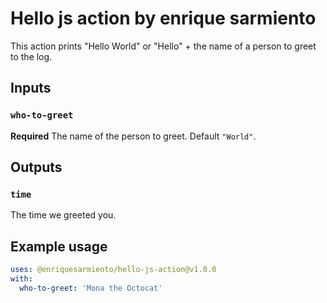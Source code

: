 # Hello js action by enrique sarmiento

This action prints "Hello World" or "Hello" + the name of a person to greet to the log.

## Inputs

### `who-to-greet`

**Required** The name of the person to greet. Default `"World"`.

## Outputs

### `time`

The time we greeted you.

## Example usage

```yaml
uses: @enriquesarmiento/hello-js-action@v1.0.0
with:
  who-to-greet: 'Mona the Octocat'
```
